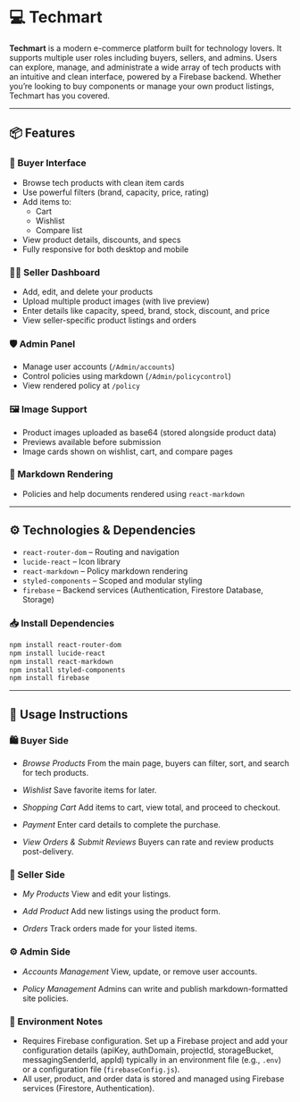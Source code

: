 # 💻 Techmart

**Techmart** is a modern e-commerce platform built for technology lovers. It supports multiple user roles including buyers, sellers, and admins. Users can explore, manage, and administrate a wide array of tech products with an intuitive and clean interface, powered by a Firebase backend. Whether you’re looking to buy components or manage your own product listings, Techmart has you covered.

---

## 📦 Features

### 🛒 Buyer Interface
- Browse tech products with clean item cards
- Use powerful filters (brand, capacity, price, rating)
- Add items to:
  - Cart
  - Wishlist
  - Compare list
- View product details, discounts, and specs
- Fully responsive for both desktop and mobile

### 🧑‍💼 Seller Dashboard
- Add, edit, and delete your products
- Upload multiple product images (with live preview)
- Enter details like capacity, speed, brand, stock, discount, and price
- View seller-specific product listings and orders

### 🛡️ Admin Panel
- Manage user accounts (`/Admin/accounts`)
- Control policies using markdown (`/Admin/policycontrol`)
- View rendered policy at `/policy`

### 🖼️ Image Support
- Product images uploaded as base64 (stored alongside product data)
- Previews available before submission
- Image cards shown on wishlist, cart, and compare pages

### 📝 Markdown Rendering
- Policies and help documents rendered using `react-markdown`

---

## ⚙️ Technologies & Dependencies

- `react-router-dom` – Routing and navigation
- `lucide-react` – Icon library
- `react-markdown` – Policy markdown rendering
- `styled-components` – Scoped and modular styling
- `firebase` – Backend services (Authentication, Firestore Database, Storage)

### 📥 Install Dependencies

```bash
npm install react-router-dom
npm install lucide-react
npm install react-markdown
npm install styled-components
npm install firebase
```

---

## 🚀 Usage Instructions

### 🛍️ Buyer Side

- *Browse Products*
  From the main page, buyers can filter, sort, and search for tech products.

- *Wishlist*
  Save favorite items for later.

- *Shopping Cart*
  Add items to cart, view total, and proceed to checkout.

- *Payment*
  Enter card details to complete the purchase.

- *View Orders & Submit Reviews*
  Buyers can rate and review products post-delivery.

### 🛒 Seller Side

- *My Products*
  View and edit your listings.

- *Add Product*
  Add new listings using the product form.

- *Orders*
  Track orders made for your listed items.

### ⚙️ Admin Side

- *Accounts Management*
  View, update, or remove user accounts.

- *Policy Management*
  Admins can write and publish markdown-formatted site policies.

### 🔐 Environment Notes

- Requires Firebase configuration. Set up a Firebase project and add your configuration details (apiKey, authDomain, projectId, storageBucket, messagingSenderId, appId) typically in an environment file (e.g., `.env`) or a configuration file (`firebaseConfig.js`).
- All user, product, and order data is stored and managed using Firebase services (Firestore, Authentication).

